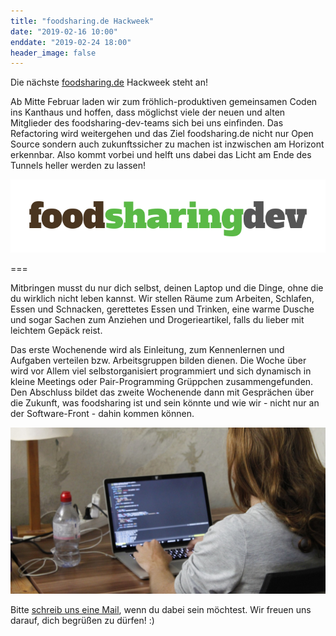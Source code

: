 ```yaml
---
title: "foodsharing.de Hackweek"
date: "2019-02-16 10:00"
enddate: "2019-02-24 18:00"
header_image: false
---
```


Die nächste [foodsharing.de](https://foodsharing.de) Hackweek steht an!

Ab Mitte Februar laden wir zum fröhlich-produktiven gemeinsamen Coden ins Kanthaus und hoffen, dass möglichst viele der neuen und alten Mitglieder des foodsharing-dev-teams sich bei uns einfinden. Das Refactoring wird weitergehen und das Ziel foodsharing.de nicht nur Open Source sondern auch zukunftssicher zu machen ist inzwischen am Horizont erkennbar. Also kommt vorbei und helft uns dabei das Licht am Ende des Tunnels heller werden zu lassen!

![](fsdedevlogo.png)

===

Mitbringen musst du nur dich selbst, deinen Laptop und die Dinge, ohne die du wirklich nicht leben kannst. Wir stellen Räume zum Arbeiten, Schlafen, Essen und Schnacken, gerettetes Essen und Trinken, eine warme Dusche und sogar Sachen zum Anziehen und Drogerieartikel, falls du lieber mit leichtem Gepäck reist.

Das erste Wochenende wird als Einleitung, zum Kennenlernen und Aufgaben verteilen bzw. Arbeitsgruppen bilden dienen. Die Woche über wird vor Allem viel selbstorganisiert programmiert und sich dynamisch in kleine Meetings oder Pair-Programming Grüppchen zusammengefunden. Den Abschluss bildet das zweite Wochenende dann mit Gesprächen über die Zukunft, was foodsharing ist und sein könnte und wie wir - nicht nur an der Software-Front - dahin kommen können.

![](theoBack.jpg)

Bitte [schreib uns eine Mail](mailto:hello@kanthaus.online), wenn du dabei sein möchtest. Wir freuen uns darauf, dich begrüßen zu dürfen! :)
